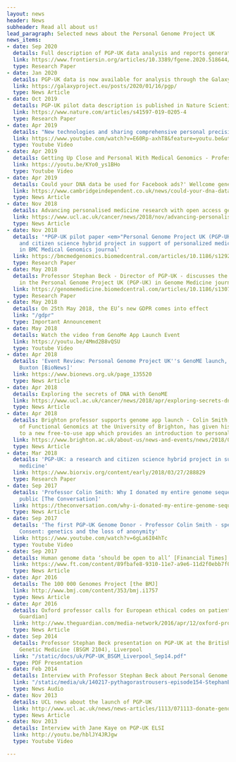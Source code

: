 ```yaml
---
layout: news
header: News
subheader: Read all about us!
lead_paragraph: Selected news about the Personal Genome Project UK
news_items:
- date: Sep 2020
  details: Full description of PGP-UK data analysis and reports generation is published in Frontiers in Genetics
  link: https://www.frontiersin.org/articles/10.3389/fgene.2020.518644/full
  type: Research Paper
- date: Jan 2020
  details: PGP-UK data is now available for analysis through the Galaxy platform
  link: https://galaxyproject.eu/posts/2020/01/16/pgp/
  type: News Article
- date: Oct 2019
  details: PGP-UK pilot data description is published in Nature Scientific Data journal
  link: https://www.nature.com/articles/s41597-019-0205-4
  type: Research Paper
- date: Apr 2019
  details: "New technologies and sharing comprehensive personal precision-medicine data - Keynote lecture by George Church (Harvard University, USA) at Personal Genomes: Accessing, Sharing and Interpretation conference (11-12 April 2019)"
  link: https://www.youtube.com/watch?v=E60Rp-axhT8&feature=youtu.be&utm_campaign=1468209_Upcoming+deadlines+%28May-June+19%29&utm_medium=email&utm_source=Connecting+Science&dm_i=2SUU%2CVGVL%2CUTIB3%2C39R42%2C1
  type: Youtube Video
- date: Apr 2019
  details: Getting Up Close and Personal With Medical Genomics - Professor Stephan Beck speaks at the Chinese University of Hong Kong
  link: https://youtu.be/KYo0_ys1BHo
  type: Youtube Video
- date: Apr 2019
  details: Could your DNA data be used for Facebook ads?' Wellcome genetics panel asked
  link: https://www.cambridgeindependent.co.uk/news/could-your-dna-data-be-used-for-facebook-ads-wellcome-genetics-panel-asked-9068183/
  type: News Article
- date: Nov 2018
  details: Advancing personalised medicine research with open access genomic data
  link: https://www.ucl.ac.uk/cancer/news/2018/nov/advancing-personalised-medicine-research-open-access-genomic-data
  type: News Article
- date: Nov 2018
  details: '*PGP-UK pilot paper <em>"Personal Genome Project UK (PGP-UK): a research
    and citizen science hybrid project in support of personalized medicine* published
    in BMC Medical Genomics journal'
  link: https://bmcmedgenomics.biomedcentral.com/articles/10.1186/s12920-018-0423-1
  type: Research Paper
- date: May 2018
  details: Professor Stephan Beck - Director of PGP-UK - discusses the latest developments
    in the Personal Genome Project UK (PGP-UK) in Genome Medicine journal Q&A article
  link: https://genomemedicine.biomedcentral.com/articles/10.1186/s13073-018-0552-3
  type: Research Paper
- date: May 2018
  details: On 25th May 2018, the EU’s new GDPR comes into effect
  link: "/gdpr"
  type: Important Announcement
- date: May 2018
  details: Watch the video from GenoMe App Launch Event
  link: https://youtu.be/4Mmd2B8vQSU
  type: Youtube Video
- date: Apr 2018
  details: 'Event Review: Personal Genome Project UK''s GenoME launch, by Dr Jess
    Buxton [BioNews]'
  link: https://www.bionews.org.uk/page_135520
  type: News Article
- date: Apr 2018
  details: Exploring the secrets of DNA with GenoME
  link: https://www.ucl.ac.uk/cancer/news/2018/apr/exploring-secrets-dna-genome
  type: News Article
- date: Apr 2018
  details: Brighton professor supports genome app launch - Colin Smith, Professor
    of Functional Genomics at the University of Brighton, has given his personal backing
    to a new free-to-use app which provides an introduction to personal genomics
  link: https://www.brighton.ac.uk/about-us/news-and-events/news/2018/04-12-brighton-professor-supports-genome-app-launch.aspx
  type: News Article
- date: Mar 2018
  details: 'PGP-UK: a research and citizen science hybrid project in support of personalized
    medicine'
  link: https://www.biorxiv.org/content/early/2018/03/27/288829
  type: Research Paper
- date: Sep 2017
  details: 'Professor Colin Smith: Why I donated my entire genome sequence to the
    public [The Conversation]'
  link: https://theconversation.com/why-i-donated-my-entire-genome-sequence-to-the-public-83741
  type: News Article
- date: Sep 2017
  details: 'The first PGP-UK Genome Donor - Professor Colin Smith - speaks about Open
    Consent: genetics and the loss of anonymity'
  link: https://www.youtube.com/watch?v=6gLa6I04hTc
  type: Youtube Video
- date: Sep 2017
  details: Human genome data ‘should be open to all’ [Financial Times]
  link: https://www.ft.com/content/89fbafe8-9310-11e7-a9e6-11d2f0ebb7f0
  type: News Article
- date: Apr 2016
  details: The 100 000 Genomes Project [the BMJ]
  link: http://www.bmj.com/content/353/bmj.i1757
  type: News Article
- date: Apr 2016
  details: Oxford professor calls for European ethical codes on patient data [The
    Guardian]
  link: http://www.theguardian.com/media-network/2016/apr/12/oxford-professor-luciano-floridi-european-ethical-codes-patient-data
  type: News Article
- date: Sep 2014
  details: Professor Stephan Beck presentation on PGP-UK at the British Society for
    Genetic Medicine (BSGM 2104), Liverpool
  link: "/static/docs/uk/PGP-UK_BSGM_Liverpool_Sep14.pdf"
  type: PDF Presentation
- date: Feb 2014
  details: Interview with Professor Stephan Beck about Personal Genome Project UK
  link: "/static/media/uk/140217-pythagorastrousers-episode154-StephanBeck.mp3"
  type: News Audio
- date: Nov 2013
  details: UCL news about the launch of PGP-UK
  link: http://www.ucl.ac.uk/news/news-articles/1113/071113-donate-genome-to-science
  type: News Article
- date: Nov 2013
  details: Interview with Jane Kaye on PGP-UK ELSI
  link: http://youtu.be/hblJY4JRJgw
  type: Youtube Video

---
```

